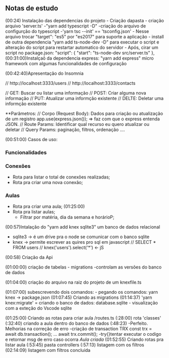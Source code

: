 ## Notas de estudo

  (00:24) Instalação das dependencias do projeto 
    - Criação dapasta 
      - criação arquivo 'server.ts'
    -"yarn add typescript -D"
    -criação do arquivo de configurção do typescript
      -'yarn tsc --init'  == 'tsconfig.json' 
      - Nesse arquivo trocar "target": "es5" por "es2017" para suporte a aplicação
    - install de outra dependencia "yarn add ts-node-dev -D" para executar o script e    alteração do script para restartar automatico do servidor
      - Após, cirar um script no package.json:
      "script": {
        "start": "ts-node-dev src/server.ts"
      },
   (00:31:00)Instalçaõ da dependencia express: "yarn add express" micro framework  com algumas funcionalidades de configuração


  (00:42:40)Apresentação do Insomnia

  // http://localhost:3333/users
  // http://localhost:3333/contacts

  // GET: Buscar ou listar uma informação
  // POST: Criar alguma nova informação
  // PUT: Atualizar uma informção existente
  // DELTE: Deletar uma informção existente

   
  **Parâmetros:
  // Corpo (Request Body): Dados para criação ou atualização de um registro
      app.use(express.json()); => faz com que o express entenda JSON. 
  // Route Params: Identificar qual recurso eu quero atualizar ou deletar
  // Query Params: paginação, filtros, ordenação ....


(00:51:00) Casos de uso:

### Funcionalidades

### Conexões

  - Rota para listar o total de conexões realizadas;
  - Rota pra criar uma nova conexão;

### Aulas
  - Rota pra criar uma aula; (01:25:00)
  - Rota pra listar aulas;
    - Filtrar por matéria, dia da semana e horárioP;


  (00:57)Intalação do "yarn add knex sqlite3" um banco de dados relacional
   - sqlite3 -> é um drive pra o node se comunicar com o banco sqlite
   - knex -> permite escrever as quires pro sql em javascript
    // SELECT * FROM users
    // knex('users').select('*') <- jS

  (00:58) Criação da Api

  (01:00:00) criação de tabelas
    - migrations -controlam as versões do banco de dados

  (01:04:00) criação do arquivo na raiz do projeto de um knexfile.ts

  (01:07:00) subescrevendo dois comandos:
    - pegando os comandos: yarn knex
    -> package.json
  (01:07:45) Criando as migrations
  (01:14:37) 'yarn knex:migrate' = criando o banco de dados: database.sqlite
    - visualização com a exteção do Vscode sqlite

  (01:25:00) Criando as rotas para criar aula /routes.ts
      (:28:00) rota 'classes'
      (:32:40) criando a aula dentro do banco de dados
      (:48:23) -Perfeito. Melhorias na correção de erro 
                -criação de transaction TRX
                  const trx = await db.transaction();
                  ...
                  await trx.commit();
                -try{}tentar executar o codigo e retornar msg de erro caso ocorra
      *Aula criada*
  (01:52:55) Criando rotas pra listar aula 
      (:53:45) pasta controllers
      (:57:13) listagem com os filtros
  (02:14:09) listagem com filtros concluida
